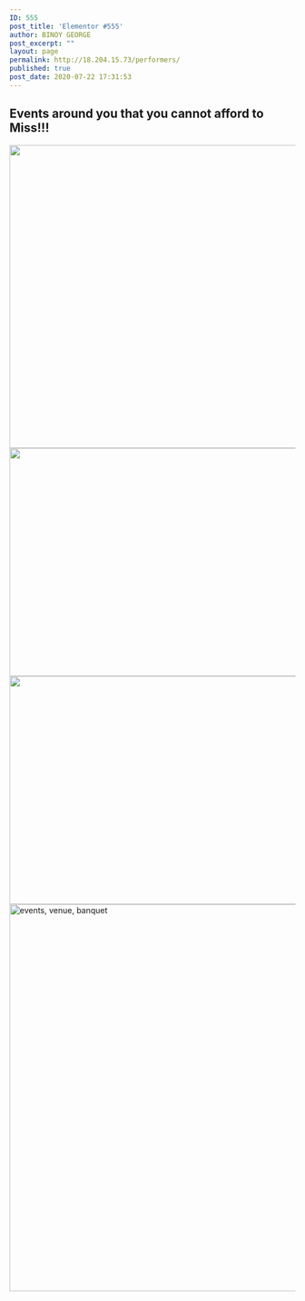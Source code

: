 ```yaml
---
ID: 555
post_title: 'Elementor #555'
author: BINOY GEORGE
post_excerpt: ""
layout: page
permalink: http://18.204.15.73/performers/
published: true
post_date: 2020-07-22 17:31:53
---
```

<h2>Events around you that you cannot afford to Miss!!!</h2>
<img width="800" height="534" src="http://18.204.15.73/wp-content/uploads/2020/07/mission-2.jpg" alt="" srcset="http://18.204.15.73/wp-content/uploads/2020/07/mission-2.jpg 800w, http://18.204.15.73/wp-content/uploads/2020/07/mission-2-300x200.jpg 300w, http://18.204.15.73/wp-content/uploads/2020/07/mission-2-768x513.jpg 768w" sizes="(max-width: 800px) 100vw, 800px">
<img width="644" height="402" src="http://18.204.15.73/wp-content/uploads/2020/07/hiking-v1.jpg" alt="" srcset="http://18.204.15.73/wp-content/uploads/2020/07/hiking-v1.jpg 644w, http://18.204.15.73/wp-content/uploads/2020/07/hiking-v1-300x187.jpg 300w" sizes="(max-width: 644px) 100vw, 644px">
<img width="644" height="402" src="http://18.204.15.73/wp-content/uploads/2020/07/walking-v1.jpg" alt="" srcset="http://18.204.15.73/wp-content/uploads/2020/07/walking-v1.jpg 644w, http://18.204.15.73/wp-content/uploads/2020/07/walking-v1-300x187.jpg 300w" sizes="(max-width: 644px) 100vw, 644px">
<img width="1024" height="682" src="http://18.204.15.73/wp-content/uploads/2020/07/events-venue-banquet-2609526-1024x682.jpg" alt="events, venue, banquet" srcset="http://18.204.15.73/wp-content/uploads/2020/07/events-venue-banquet-2609526-1024x682.jpg 1024w, http://18.204.15.73/wp-content/uploads/2020/07/events-venue-banquet-2609526-300x200.jpg 300w, http://18.204.15.73/wp-content/uploads/2020/07/events-venue-banquet-2609526-768x512.jpg 768w, http://18.204.15.73/wp-content/uploads/2020/07/events-venue-banquet-2609526.jpg 1280w" sizes="(max-width: 1024px) 100vw, 1024px">